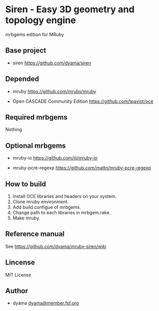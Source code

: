 Siren - Easy 3D geometry and topology engine
============================================

mrbgems edition for MRuby

Base project
------------

* siren
https://github.com/dyama/siren

Depended
--------

* mruby
https://github.com/mruby/mruby

* Open CASCADE Community Edition
https://github.com/tpaviot/oce

Required mrbgems
----------------

Nothing

Optional mrbgems
----------------

* mruby-io
https://github.com/iij/mruby-io

* mruby-pcre-regexp
https://github.com/mattn/mruby-pcre-regexp

How to build
------------
1. Install OCE libraries and headers on your system.
2. Clone mruby environment.
3. Add build configue of mrbgems.
4. Change path to each libraries in mrbgem.rake.
5. Make mruby.

Reference manual
----------------

See https://github.com/dyama/mruby-siren/wiki

Lincense
--------
MIT License

Author
------
* dyama <dyama@member.fsf.org>

